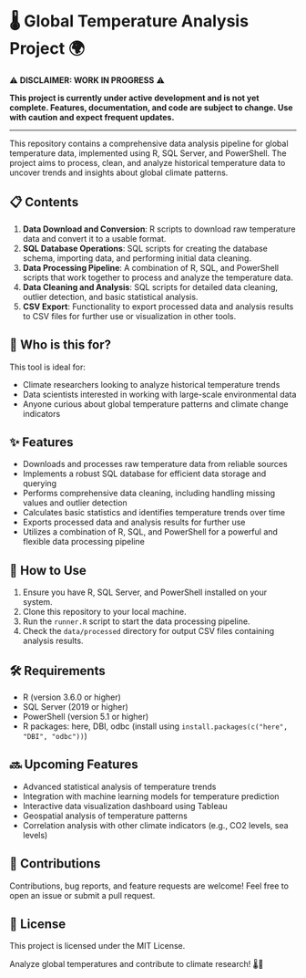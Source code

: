 # 🌡️ Global Temperature Analysis Project 🌍

⚠️ **DISCLAIMER: WORK IN PROGRESS** ⚠️

**This project is currently under active development and is not yet complete. Features, documentation, and code are subject to change. Use with caution and expect frequent updates.**

---

This repository contains a comprehensive data analysis pipeline for global temperature data, implemented using R, SQL Server, and PowerShell. The project aims to process, clean, and analyze historical temperature data to uncover trends and insights about global climate patterns.

## 📋 Contents

1. **Data Download and Conversion**: R scripts to download raw temperature data and convert it to a usable format.
2. **SQL Database Operations**: SQL scripts for creating the database schema, importing data, and performing initial data cleaning.
3. **Data Processing Pipeline**: A combination of R, SQL, and PowerShell scripts that work together to process and analyze the temperature data.
4. **Data Cleaning and Analysis**: SQL scripts for detailed data cleaning, outlier detection, and basic statistical analysis.
5. **CSV Export**: Functionality to export processed data and analysis results to CSV files for further use or visualization in other tools.

## 👥 Who is this for?

This tool is ideal for:
- Climate researchers looking to analyze historical temperature trends
- Data scientists interested in working with large-scale environmental data
- Anyone curious about global temperature patterns and climate change indicators

## ✨ Features

- Downloads and processes raw temperature data from reliable sources
- Implements a robust SQL database for efficient data storage and querying
- Performs comprehensive data cleaning, including handling missing values and outlier detection
- Calculates basic statistics and identifies temperature trends over time
- Exports processed data and analysis results for further use
- Utilizes a combination of R, SQL, and PowerShell for a powerful and flexible data processing pipeline

## 🚀 How to Use

1. Ensure you have R, SQL Server, and PowerShell installed on your system.
2. Clone this repository to your local machine.
3. Run the `runner.R` script to start the data processing pipeline.
4. Check the `data/processed` directory for output CSV files containing analysis results.

## 🛠️ Requirements

- R (version 3.6.0 or higher)
- SQL Server (2019 or higher)
- PowerShell (version 5.1 or higher)
- R packages: here, DBI, odbc (install using `install.packages(c("here", "DBI", "odbc"))`)

## 🔜 Upcoming Features

- Advanced statistical analysis of temperature trends
- Integration with machine learning models for temperature prediction
- Interactive data visualization dashboard using Tableau
- Geospatial analysis of temperature patterns
- Correlation analysis with other climate indicators (e.g., CO2 levels, sea levels)

## 🤝 Contributions

Contributions, bug reports, and feature requests are welcome! Feel free to open an issue or submit a pull request.

## 📄 License

This project is licensed under the MIT License.

Analyze global temperatures and contribute to climate research! 🌡️🔬
